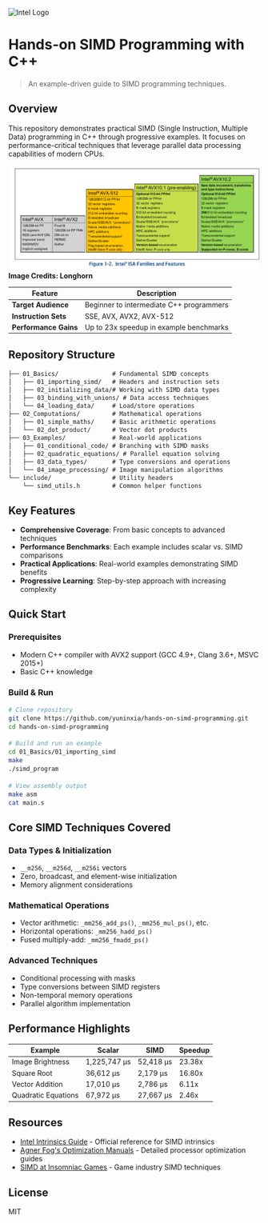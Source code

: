 ![Intel Logo](https://upload.wikimedia.org/wikipedia/commons/thumb/7/7d/Intel_logo_%282006-2020%29.svg/200px-Intel_logo_%282006-2020%29.svg.png)

# Hands-on SIMD Programming with C++

> An example-driven guide to SIMD programming techniques.

## Overview

This repository demonstrates practical SIMD (Single Instruction, Multiple Data) programming in C++ through progressive examples. It focuses on performance-critical techniques that leverage parallel data processing capabilities of modern CPUs.

![Intel ISA Families and Features](./assets/intel_isa_families.jpeg)
**Image Credits: Longhorn**

| Feature | Description |
|---------|-------------|
| **Target Audience** | Beginner to intermediate C++ programmers |
| **Instruction Sets** | SSE, AVX, AVX2, AVX-512 |
| **Performance Gains** | Up to 23x speedup in example benchmarks |

## Repository Structure

```
├── 01_Basics/               # Fundamental SIMD concepts
│   ├── 01_importing_simd/   # Headers and instruction sets
│   ├── 02_initializing_data/# Working with SIMD data types
│   ├── 03_binding_with_unions/ # Data access techniques
│   └── 04_loading_data/     # Load/store operations
├── 02_Computations/         # Mathematical operations
│   ├── 01_simple_maths/     # Basic arithmetic operations
│   └── 02_dot_product/      # Vector dot products
├── 03_Examples/             # Real-world applications
│   ├── 01_conditional_code/ # Branching with SIMD masks
│   ├── 02_quadratic_equations/ # Parallel equation solving
│   ├── 03_data_types/       # Type conversions and operations
│   └── 04_image_processing/ # Image manipulation algorithms
└── include/                 # Utility headers
    └── simd_utils.h         # Common helper functions
```

## Key Features

- **Comprehensive Coverage**: From basic concepts to advanced techniques
- **Performance Benchmarks**: Each example includes scalar vs. SIMD comparisons
- **Practical Applications**: Real-world examples demonstrating SIMD benefits
- **Progressive Learning**: Step-by-step approach with increasing complexity

## Quick Start

### Prerequisites
- Modern C++ compiler with AVX2 support (GCC 4.9+, Clang 3.6+, MSVC 2015+)
- Basic C++ knowledge

### Build & Run

```bash
# Clone repository
git clone https://github.com/yuninxia/hands-on-simd-programming.git
cd hands-on-simd-programming

# Build and run an example
cd 01_Basics/01_importing_simd
make
./simd_program

# View assembly output
make asm
cat main.s
```

## Core SIMD Techniques Covered

### Data Types & Initialization
- `__m256`, `__m256d`, `__m256i` vectors
- Zero, broadcast, and element-wise initialization
- Memory alignment considerations

### Mathematical Operations
- Vector arithmetic: `_mm256_add_ps()`, `_mm256_mul_ps()`, etc.
- Horizontal operations: `_mm256_hadd_ps()`
- Fused multiply-add: `_mm256_fmadd_ps()`

### Advanced Techniques
- Conditional processing with masks
- Type conversions between SIMD registers
- Non-temporal memory operations
- Parallel algorithm implementation

## Performance Highlights

| Example | Scalar | SIMD | Speedup |
|---------|--------|------|---------|
| Image Brightness | 1,225,747 μs | 52,418 μs | 23.38x |
| Square Root | 36,612 μs | 2,179 μs | 16.80x |
| Vector Addition | 17,010 μs | 2,786 μs | 6.11x |
| Quadratic Equations | 67,972 μs | 27,667 μs | 2.46x |

## Resources

- [Intel Intrinsics Guide](https://www.intel.com/content/www/us/en/docs/intrinsics-guide/index.html) - Official reference for SIMD intrinsics
- [Agner Fog's Optimization Manuals](https://www.agner.org/optimize/) - Detailed processor optimization guides
- [SIMD at Insomniac Games](https://deplinenoise.files.wordpress.com/2015/03/gdc2015_afredriksson_simd.pdf) - Game industry SIMD techniques

## License

MIT